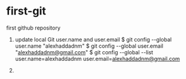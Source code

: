 # first-git
first github repository 

1. update local Git user.name and user.email
$ git config --global user.name "alexhaddadnm"
$ git config --global user.email "alexhaddadnm@gmail.com"
$ git config --global --list
user.name=alexhaddadnm
user.email=alexhaddadnm@gmail.com

2. 
